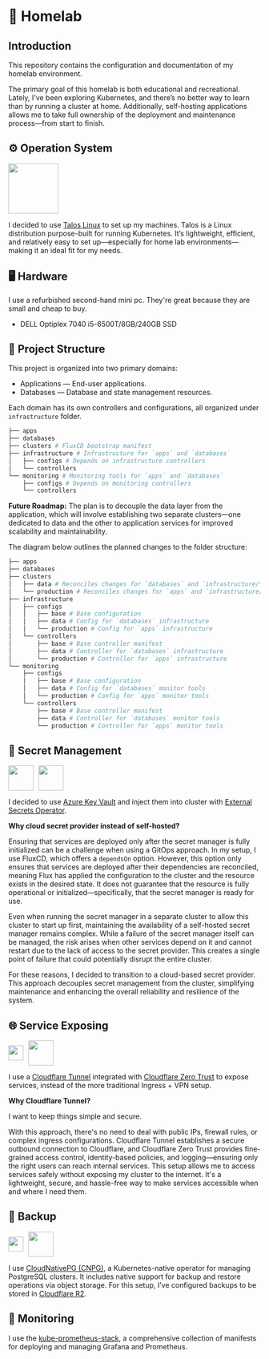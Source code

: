 # 🏡 Homelab

## Introduction

This repository contains the configuration and documentation of my homelab environment.

The primary goal of this homelab is both educational and recreational. Lately, I’ve been exploring Kubernetes, and there’s no better way to learn than by running a cluster at home. Additionally, self-hosting applications allows me to take full ownership of the deployment and maintenance process—from start to finish.

## ⚙️ Operation System

<img src="https://www.talos.dev/images/logo.svg" width="100">

I decided to use [Talos Linux](https://github.com/siderolabs/talos) to set up my machines.
Talos is a Linux distribution purpose-built for running Kubernetes.
It’s lightweight, efficient, and relatively easy to set up—especially for home lab environments—making it an ideal fit for my needs.

## 🖥️ Hardware

I use a refurbished second-hand mini pc. They're great because they are small and cheap to buy.

- DELL Optiplex 7040 i5-6500T/8GB/240GB SSD

## 📁 Project Structure

This project is organized into two primary domains:

- Applications — End-user applications.
- Databases — Database and state management resources.

Each domain has its own controllers and configurations, all organized under `infrastructure` folder.

```bash
├── apps
├── databases
├── clusters # FluxCD bootstrap manifest
├── infrastructure # Infrastructure for `apps` and `databases`
│   ├── configs # Depends on infrastructure controllers
│   └── controllers
└── monitoring # Monitoring tools for `apps` and `databases`
    ├── configs # Depends on monitoring controllers
    └── controllers
```

**Future Roadmap:**
The plan is to decouple the data layer from the application, 
which will involve establishing two separate clusters—one dedicated to 
data and the other to application services for improved scalability and maintainability.

The diagram below outlines the planned changes to the folder structure:

```bash
├── apps
├── databases
├── clusters
│   ├── data # Reconciles changes for `databases` and `infrastructure/**/data`
│   └── production # Reconciles changes for `apps` and `infrastructure/**/production`
├── infrastructure
│   ├── configs
│   │   ├── base # Base configuration
│   │   ├── data # Config for `databases` infrastructure
│   │   └── production # Config for `apps` infrastructure
│   └── controllers
│       ├── base # Base controller manifest
│       ├── data # Controller for `databases` infrastructure
│       └── production # Controller for `apps` infrastructure
└── monitoring
    ├── configs
    │   ├── base # Base configuration
    │   ├── data # Config for `databases` monitor tools
    │   └── production # Config for `apps` monitor tools
    └── controllers
        ├── base # Base controller manifest
        ├── data # Controller for `databases` monitor tools
        └── production # Controller for `apps` monitor tools
```

## 🔐 Secret Management

<div style="display: flex; gap: 10px">
    <img src="https://www.isjw.uk/images/azure/keyvault.png" height="50"/>
    <img src="https://external-secrets.io/latest/pictures/eso-round-logo.svg" height="50">
</div>

I decided to use [Azure Key Vault](https://azure.microsoft.com/en-us/products/key-vault) and inject them into cluster with [External Secrets Operator](https://external-secrets.io/).

**Why cloud secret provider instead of self-hosted?**

Ensuring that services are deployed only after the secret manager is fully initialized can be a challenge when using a GitOps approach. In my setup, I use FluxCD, which offers a `dependsOn` option. However, this option only ensures that services are deployed after their dependencies are reconciled, meaning Flux has applied the configuration to the cluster and the resource exists in the desired state. It does not guarantee that the resource is fully operational or initialized—specifically, that the secret manager is ready for use.

Even when running the secret manager in a separate cluster to allow this cluster to start up first, maintaining the availability of a self-hosted secret manager remains complex. While a failure of the secret manager itself can be managed, the risk arises when other services depend on it and cannot restart due to the lack of access to the secret provider. This creates a single point of failure that could potentially disrupt the entire cluster.

For these reasons, I decided to transition to a cloud-based secret provider. This approach decouples secret management from the cluster, simplifying maintenance and enhancing the overall reliability and resilience of the system.

## 🌐 Service Exposing

<div style="display: flex; gap: 10px; align-items: center">
    <img src="https://cdn.jsdelivr.net/gh/walkxcode/dashboard-icons/png/cloudflare.png" height="30"/>
    <img src="https://cdn.jsdelivr.net/gh/walkxcode/dashboard-icons/png/cloudflare-zero-trust.png" height="50"/>
</div>

I use a [Cloudflare Tunnel](https://developers.cloudflare.com/cloudflare-one/connections/connect-networks/) integrated with [Cloudflare Zero Trust](https://developers.cloudflare.com/cloudflare-one/) to expose services, instead of the more traditional Ingress + VPN setup. 

**Why Cloudflare Tunnel?**

I want to keep things simple and secure.

With this approach, there's no need to deal with public IPs, firewall rules, or complex ingress configurations. Cloudflare Tunnel establishes a secure outbound connection to Cloudflare, and Cloudflare Zero Trust provides fine-grained access control, identity-based policies, and logging—ensuring only the right users can reach internal services. This setup allows me to access services safely without exposing my cluster to the internet. It's a lightweight, secure, and hassle-free way to make services accessible when and where I need them.

## 💾 Backup

<div style="display: flex; gap: 10px; align-items: center">
    <img src="https://cdn.jsdelivr.net/gh/walkxcode/dashboard-icons/png/cloudflare.png" height="30"/>
    <img src="https://cloudnative-pg.io/images/hero_image.svg" height="50"/>
</div>

I use [CloudNativePG (CNPG)](https://cloudnative-pg.io/), a Kubernetes-native operator for managing PostgreSQL clusters. It includes native support for backup and restore operations via object storage. For this setup, I’ve configured backups to be stored in [Cloudflare R2](https://www.cloudflare.com/developer-platform/products/r2/).


## 🔭 Monitoring

I use the [kube-prometheus-stack](https://github.com/prometheus-community/helm-charts/tree/main/charts/kube-prometheus-stack), a comprehensive collection of manifests for deploying and managing Grafana and Prometheus.